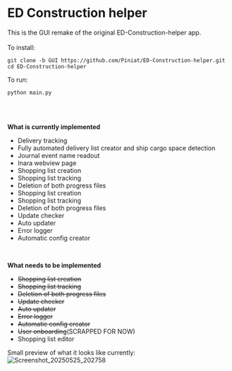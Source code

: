 # ED Construction helper
This is the GUI remake of the original ED-Construction-helper app. 
<br>
<br>
To install:
```
git clone -b GUI https://github.com/Piniat/ED-Construction-helper.git
cd ED-Construction-helper
```
To run:
```
python main.py
```
<br>
<br>

**What is currently implemented**
<ul>
  <li>Delivery tracking</li>
  <li>Fully automated delivery list creator and ship cargo space detection</li>
  <li>Journal event name readout</li>
  <li>Inara webview page</li>
  <li>Shopping list creation</li>
  <li>Shopping list tracking</li>
  <li>Deletion of both progress files</li>
  <li>Shopping list creation</li>
  <li>Shopping list tracking</li>
  <li>Deletion of both progress files</li>
  <li>Update checker</li>
  <li>Auto updater</li>
  <li>Error logger</li>
  <li>Automatic config creator</li>
</ul><br>

**What needs to be implemented**
<ul>
  <li><s>Shopping list creation</li>
  <li>Shopping list tracking</li>
  <li>Deletion of both progress files</li>
  <li>Update checker</li>
  <li>Auto updater</li>
  <li>Error logger</li>
  <li>Automatic config creator</s></li>
  <li><s>User onboarding</s>(SCRAPPED FOR NOW)</li>
  <li>Shopping list editor</li>
</ul>

Small preview of what it looks like currently:<br>
![Screenshot_20250525_202758](https://github.com/user-attachments/assets/761598c4-600d-4d31-a650-102157979f73)
